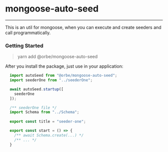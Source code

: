 # mongoose-auto-seed

---

This is an util for mongoose, when you can execute and create seeders and call programmatically.

### Getting Started

> yarn add @orbe/mongoose-auto-seed

After you install the package, just use in your application:

```ts 
  import autoSeed from "@orbe/mongoose-auto-seed";
  import seederOne from "../seederOne";

  await autoSeed.startup([
    seederOne
  ]);
```

```ts
  /** seederOne file */
  import Schema from "../Schema";
  
  export const title = "seeder-one";

  export const start = () => {
    /** await Schema.create(...) */
    /** ... */
  }
```


